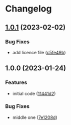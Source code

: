 # Changelog

## [1.0.1](https://github.com/flovogt/test-lib-rp/compare/nop-lib-v1.0.0...nop-lib-v1.0.1) (2023-02-02)


### Bug Fixes

* add licence file ([c5fe49b](https://github.com/flovogt/test-lib-rp/commit/c5fe49b8c47a3371ca3e240df577c83fd7e7b52d))

## 1.0.0 (2023-01-24)


### Features

* initial code ([11441d2](https://github.com/flovogt/test-lib-rp/commit/11441d28d0fcb68c153acb34410f38389f71bde3))


### Bug Fixes

* middle one ([7e1208d](https://github.com/flovogt/test-lib-rp/commit/7e1208d47704dc4140e8a06449eedd865fa57295))
